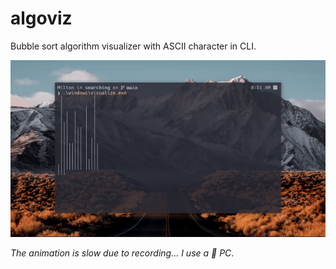 # algoviz

Bubble sort algorithm visualizer with ASCII character in CLI.

![](preview/algoviz.gif)

*The animation is slow due to recording... I use a 🥔 PC*.